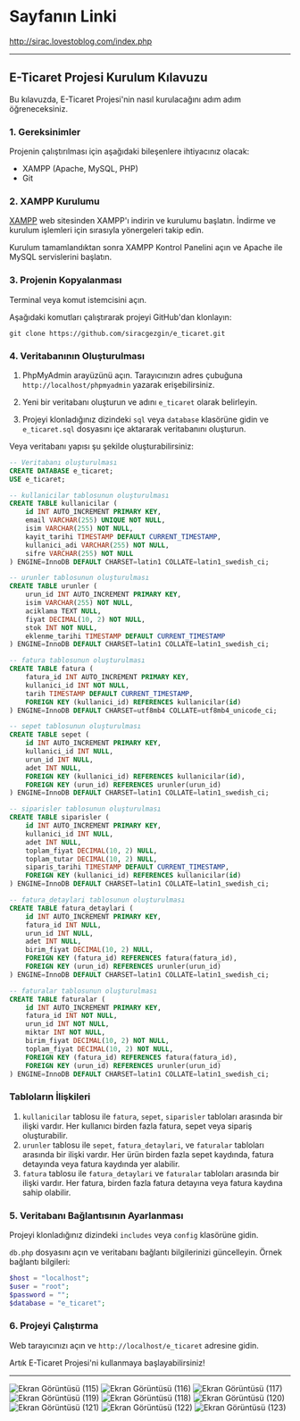 # Sayfanın Linki
http://sirac.lovestoblog.com/index.php

---

## E-Ticaret Projesi Kurulum Kılavuzu

Bu kılavuzda, E-Ticaret Projesi'nin nasıl kurulacağını adım adım öğreneceksiniz.

### 1. Gereksinimler

Projenin çalıştırılması için aşağıdaki bileşenlere ihtiyacınız olacak:

- XAMPP (Apache, MySQL, PHP)
- Git

### 2. XAMPP Kurulumu

[XAMPP](https://www.apachefriends.org/index.html) web sitesinden XAMPP'ı indirin ve kurulumu başlatın. İndirme ve kurulum işlemleri için sırasıyla yönergeleri takip edin.

Kurulum tamamlandıktan sonra XAMPP Kontrol Panelini açın ve Apache ile MySQL servislerini başlatın.

### 3. Projenin Kopyalanması

Terminal veya komut istemcisini açın.

Aşağıdaki komutları çalıştırarak projeyi GitHub'dan klonlayın:

```
git clone https://github.com/siracgezgin/e_ticaret.git
```

### 4. Veritabanının Oluşturulması

1. PhpMyAdmin arayüzünü açın. Tarayıcınızın adres çubuğuna `http://localhost/phpmyadmin` yazarak erişebilirsiniz.

2. Yeni bir veritabanı oluşturun ve adını `e_ticaret` olarak belirleyin.

3. Projeyi klonladığınız dizindeki `sql` veya `database` klasörüne gidin ve `e_ticaret.sql` dosyasını içe aktararak veritabanını oluşturun.

Veya veritabanı yapısı şu şekilde oluşturabilirsiniz:


```sql
-- Veritabanı oluşturulması
CREATE DATABASE e_ticaret;
USE e_ticaret;

-- kullanicilar tablosunun oluşturulması
CREATE TABLE kullanicilar (
    id INT AUTO_INCREMENT PRIMARY KEY,
    email VARCHAR(255) UNIQUE NOT NULL,
    isim VARCHAR(255) NOT NULL,
    kayit_tarihi TIMESTAMP DEFAULT CURRENT_TIMESTAMP,
    kullanici_adi VARCHAR(255) NOT NULL,
    sifre VARCHAR(255) NOT NULL
) ENGINE=InnoDB DEFAULT CHARSET=latin1 COLLATE=latin1_swedish_ci;

-- urunler tablosunun oluşturulması
CREATE TABLE urunler (
    urun_id INT AUTO_INCREMENT PRIMARY KEY,
    isim VARCHAR(255) NOT NULL,
    aciklama TEXT NULL,
    fiyat DECIMAL(10, 2) NOT NULL,
    stok INT NOT NULL,
    eklenme_tarihi TIMESTAMP DEFAULT CURRENT_TIMESTAMP
) ENGINE=InnoDB DEFAULT CHARSET=latin1 COLLATE=latin1_swedish_ci;

-- fatura tablosunun oluşturulması
CREATE TABLE fatura (
    fatura_id INT AUTO_INCREMENT PRIMARY KEY,
    kullanici_id INT NOT NULL,
    tarih TIMESTAMP DEFAULT CURRENT_TIMESTAMP,
    FOREIGN KEY (kullanici_id) REFERENCES kullanicilar(id)
) ENGINE=InnoDB DEFAULT CHARSET=utf8mb4 COLLATE=utf8mb4_unicode_ci;

-- sepet tablosunun oluşturulması
CREATE TABLE sepet (
    id INT AUTO_INCREMENT PRIMARY KEY,
    kullanici_id INT NULL,
    urun_id INT NULL,
    adet INT NULL,
    FOREIGN KEY (kullanici_id) REFERENCES kullanicilar(id),
    FOREIGN KEY (urun_id) REFERENCES urunler(urun_id)
) ENGINE=InnoDB DEFAULT CHARSET=latin1 COLLATE=latin1_swedish_ci;

-- siparisler tablosunun oluşturulması
CREATE TABLE siparisler (
    id INT AUTO_INCREMENT PRIMARY KEY,
    kullanici_id INT NULL,
    adet INT NULL,
    toplam_fiyat DECIMAL(10, 2) NULL,
    toplam_tutar DECIMAL(10, 2) NULL,
    siparis_tarihi TIMESTAMP DEFAULT CURRENT_TIMESTAMP,
    FOREIGN KEY (kullanici_id) REFERENCES kullanicilar(id)
) ENGINE=InnoDB DEFAULT CHARSET=latin1 COLLATE=latin1_swedish_ci;

-- fatura_detaylari tablosunun oluşturulması
CREATE TABLE fatura_detaylari (
    id INT AUTO_INCREMENT PRIMARY KEY,
    fatura_id INT NULL,
    urun_id INT NULL,
    adet INT NULL,
    birim_fiyat DECIMAL(10, 2) NULL,
    FOREIGN KEY (fatura_id) REFERENCES fatura(fatura_id),
    FOREIGN KEY (urun_id) REFERENCES urunler(urun_id)
) ENGINE=InnoDB DEFAULT CHARSET=latin1 COLLATE=latin1_swedish_ci;

-- faturalar tablosunun oluşturulması
CREATE TABLE faturalar (
    id INT AUTO_INCREMENT PRIMARY KEY,
    fatura_id INT NOT NULL,
    urun_id INT NOT NULL,
    miktar INT NOT NULL,
    birim_fiyat DECIMAL(10, 2) NOT NULL,
    toplam_fiyat DECIMAL(10, 2) NOT NULL,
    FOREIGN KEY (fatura_id) REFERENCES fatura(fatura_id),
    FOREIGN KEY (urun_id) REFERENCES urunler(urun_id)
) ENGINE=InnoDB DEFAULT CHARSET=latin1 COLLATE=latin1_swedish_ci;

```
### Tabloların İlişkileri

1. `kullanicilar` tablosu ile `fatura`, `sepet`, `siparisler` tabloları arasında bir ilişki vardır. Her kullanıcı birden fazla fatura, sepet veya sipariş oluşturabilir.
2. `urunler` tablosu ile `sepet`, `fatura_detaylari`, ve `faturalar` tabloları arasında bir ilişki vardır. Her ürün birden fazla sepet kaydında, fatura detayında veya fatura kaydında yer alabilir.
3. `fatura` tablosu ile `fatura_detaylari` ve `faturalar` tabloları arasında bir ilişki vardır. Her fatura, birden fazla fatura detayına veya fatura kaydına sahip olabilir.

### 5. Veritabanı Bağlantısının Ayarlanması

Projeyi klonladığınız dizindeki `includes` veya `config` klasörüne gidin.

`db.php` dosyasını açın ve veritabanı bağlantı bilgilerinizi güncelleyin. Örnek bağlantı bilgileri:

```php
$host = "localhost";
$user = "root";
$password = "";
$database = "e_ticaret";
```

### 6. Projeyi Çalıştırma

Web tarayıcınızı açın ve `http://localhost/e_ticaret` adresine gidin.

Artık E-Ticaret Projesi'ni kullanmaya başlayabilirsiniz!

---
![Ekran Görüntüsü (115)](https://github.com/siracgezgin/e_ticaret/assets/119105917/935be262-14b6-4d3a-a1a0-a2d17a80f81d)
![Ekran Görüntüsü (116)](https://github.com/siracgezgin/e_ticaret/assets/119105917/57eecd1b-3b06-4e7c-a253-ad9fbc401b72)
![Ekran Görüntüsü (117)](https://github.com/siracgezgin/e_ticaret/assets/119105917/8b2d518a-0b14-42a7-a0d9-8e06da66a41a)
![Ekran Görüntüsü (119)](https://github.com/siracgezgin/e_ticaret/assets/119105917/c055ea23-d8bb-426e-8652-93fbf342f1fb)
![Ekran Görüntüsü (118)](https://github.com/siracgezgin/e_ticaret/assets/119105917/0b613ab6-d0cd-4dbd-adc6-97aa098607ef)
![Ekran Görüntüsü (120)](https://github.com/siracgezgin/e_ticaret/assets/119105917/5462ed3c-7383-45d1-9eea-f3bf38b7fc57)
![Ekran Görüntüsü (121)](https://github.com/siracgezgin/e_ticaret/assets/119105917/405a221b-4a2d-436d-9ddb-078a053cb4ba)
![Ekran Görüntüsü (122)](https://github.com/siracgezgin/e_ticaret/assets/119105917/af246ef4-57ed-4a8f-bea1-ed61ec869134)
![Ekran Görüntüsü (123)](https://github.com/siracgezgin/e_ticaret/assets/119105917/88a891d8-76d8-4626-b676-b41c8b4dad29)
